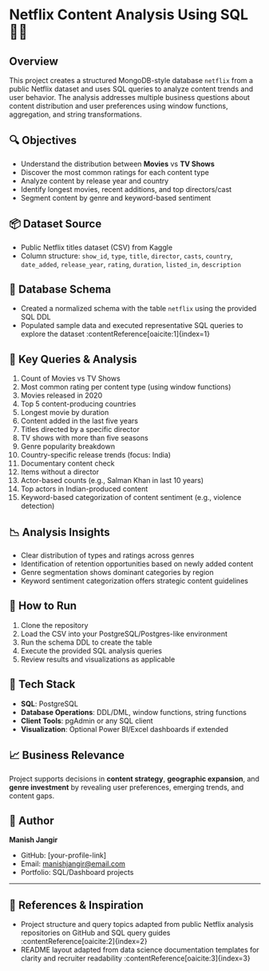 # Netflix Content Analysis Using SQL 👨‍💻

## Overview  
This project creates a structured MongoDB-style database `netflix` from a public Netflix dataset and uses SQL queries to analyze content trends and user behavior. The analysis addresses multiple business questions about content distribution and user preferences using window functions, aggregation, and string transformations.

## 🔍 Objectives  
- Understand the distribution between **Movies** vs **TV Shows**  
- Discover the most common ratings for each content type  
- Analyze content by release year and country  
- Identify longest movies, recent additions, and top directors/cast  
- Segment content by genre and keyword-based sentiment  

## 📦 Dataset Source  
- Public Netflix titles dataset (CSV) from Kaggle  
- Column structure: `show_id`, `type`, `title`, `director`, `casts`, `country`, `date_added`, `release_year`, `rating`, `duration`, `listed_in`, `description`

## 🧱 Database Schema  
- Created a normalized schema with the table `netflix` using the provided SQL DDL  
- Populated sample data and executed representative SQL queries to explore the dataset :contentReference[oaicite:1]{index=1}

## 🧪 Key Queries & Analysis  
1. Count of Movies vs TV Shows  
2. Most common rating per content type (using window functions)  
3. Movies released in 2020  
4. Top 5 content-producing countries  
5. Longest movie by duration  
6. Content added in the last five years  
7. Titles directed by a specific director  
8. TV shows with more than five seasons  
9. Genre popularity breakdown  
10. Country-specific release trends (focus: India)  
11. Documentary content check  
12. Items without a director  
13. Actor-based counts (e.g., Salman Khan in last 10 years)  
14. Top actors in Indian-produced content  
15. Keyword-based categorization of content sentiment (e.g., violence detection)

## 📉 Analysis Insights  
- Clear distribution of types and ratings across genres  
- Identification of retention opportunities based on newly added content  
- Genre segmentation shows dominant categories by region  
- Keyword sentiment categorization offers strategic content guidelines

## 🧾 How to Run  
1. Clone the repository  
2. Load the CSV into your PostgreSQL/Postgres-like environment  
3. Run the schema DDL to create the table  
4. Execute the provided SQL analysis queries  
5. Review results and visualizations as applicable

## 🧰 Tech Stack  
- **SQL**: PostgreSQL  
- **Database Operations**: DDL/DML, window functions, string functions  
- **Client Tools**: pgAdmin or any SQL client  
- **Visualization**: Optional Power BI/Excel dashboards if extended

## 📈 Business Relevance  
Project supports decisions in **content strategy**, **geographic expansion**, and **genre investment** by revealing user preferences, emerging trends, and content gaps.

## 👤 Author  
**Manish Jangir**  
- GitHub: [your-profile-link]  
- Email: manishjangir@email.com  
- Portfolio: SQL/Dashboard projects

---

## 🔗 References & Inspiration  
- Project structure and query topics adapted from public Netflix analysis repositories on GitHub and SQL query guides :contentReference[oaicite:2]{index=2}  
- README layout adapted from data science documentation templates for clarity and recruiter readability :contentReference[oaicite:3]{index=3}  
